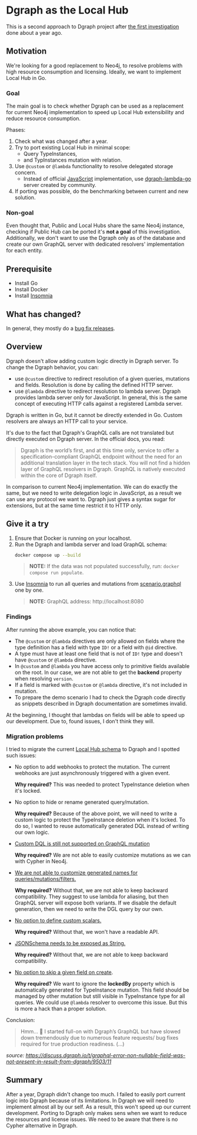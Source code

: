 # Dgraph as the Local Hub

This is a second approach to Dgraph project after [the first investigation](../../graph-db/dgraph/README.md) done about a year ago.

## Motivation

We're looking for a good replacement to Neo4j, to resolve problems with high resource consumption and licensing. Ideally, we want to implement Local Hub in Go.

### Goal

The main goal is to check whether Dgraph can be used as a replacement for current Neo4j implementation to speed up Local Hub extensibility and reduce resource consumption.

Phases:
1. Check what was changed after a year.
2. Try to port existing Local Hub in minimal scope:
	- Query TypeInstances,
	- and TypInstances mutation with relation.
3. Use `@custom` or `@lambda` functionality to resolve delegated storage concern.
	- Instead of official [JavaScript](https://github.com/dgraph-io/dgraph-lambda) implementation, use [dgraph-lambda-go](https://github.com/Schartey/dgraph-lambda-go) server created by community.
4. If porting was possible, do the benchmarking between current and new solution.

### Non-goal

Even thought that, Public and Local Hubs share the same Neo4j instance, checking if Public Hub can be ported it's **not a goal** of this investigation.
Additionally, we don't want to use the Dgraph only as of the database and create our own GraphQL server with dedicated resolvers' implementation for each entity.

## Prerequisite

- Install Go
- Install Docker
- Install [Insomnia](https://insomnia.rest/download)

## What has changed?

In general, they mostly do a [bug fix releases](https://github.com/dgraph-io/dgraph/blob/12c3ef564cde11ecc3de96ec1516b3148e52d795/CHANGELOG.md).

## Overview

Dgraph doesn't allow adding custom logic directly in Dgraph server. To change the Dgraph behavior, you can:
- use `@custom` directive to redirect resolution of a given queries, mutations and fields. Resolution is done by calling the defined HTTP server.
- use `@lambda` directive to redirect resolution to lambda server. Dgraph provides lambda server only for JavaScript. In general, this is the same concept of executing HTTP calls against a registered Lambda server.

Dgraph is written in Go, but it cannot be directly extended in Go. Custom resolvers are always an HTTP call to your service.

It's due to the fact that Dgraph's GraphQL calls are not translated but directly executed on Dgraph server. In the official docs, you read:
> Dgraph is the world’s first, and at this time only, service to offer a specification-compliant GraphQL endpoint without the need for an additional translation layer in the tech stack. You will not find a hidden layer of GraphQL resolvers in Dgraph. GraphQL is natively executed within the core of Dgraph itself.

In comparison to current Neo4j implementation. We can do exactly the same, but we need to write delegation logic in JavaScript, as a result we can use any protocol we want to. Dgraph just gives a syntax sugar for extensions, but at the same time restrict it to HTTP only.

## Give it a try

1. Ensure that Docker is running on your localhost.
2. Run the Dgraph and lambda server and load GraphQL schema:
   ```bash
   docker compose up --build
   ```
   >**NOTE:** If the data was not populated successfully, run: `docker compose run populate`.
3. Use [Insomnia](https://insomnia.rest/download) to run all queries and mutations from [scenario.graphql](./assets/scenario.graphql) one by one.
   >**NOTE:** GraphQL address: http://localhost:8080

### Findings

After running the above example, you can notice that:

- The `@custom` or `@lambda` directives are only allowed on fields where the type definition has a field with type `ID!` or a field with `@id` directive.
- A type must have at least one field that is not of `ID!` type and doesn't have `@custom` or `@lambda` directive.
- In `@custom` and `@lambda` you have access only to primitive fields available on the root. In our case, we are not able to get the **backend** property when resolving `version`.
- If a field is marked with `@custom` or `@lambda` directive, it's not included in mutation.
- To prepare the demo scenario I had to check the Dgraph code directly as snippets described in Dgraph documentation are sometimes invalid.

At the beginning, I thought that lambdas on fields will be able to speed up our development. Due to, found issues, I don't think they will.

### Migration problems

I tried to migrate the current [Local Hub schema](../../../../hub-js/graphql/local/schema.graphql) to Dgraph and I spotted such issues:

- No option to add webhooks to protect the mutation. The current webhooks are just asynchronously triggered with a given event.

  **Why required?** This was needed to protect TypeInstance deletion when it's locked.

- No option to hide or rename generated query/mutation.

  **Why required?** Because of the above point, we will need to write a custom logic to protect the TypeInstance deletion when it's locked. To do so, I wanted to reuse automatically generated DQL instead of writing our own logic.

- [Custom DQL is still not supported on GraphQL mutation](https://discuss.dgraph.io/t/why-does-custom-dql-not-support-mutation/10366/12)

  **Why required?** We are not able to easily customize mutations as we can with Cypher in Neo4j.

- [We are not able to customize generated names for queries/mutations/filters.](https://discuss.dgraph.io/t/custom-names-for-crud-operations/13780/10)

  **Why required?** Without that, we are not able to keep backward compatibility. They suggest to use lambda for aliasing, but then GraphQL server will expose both variants. If we disable the default generation, then we need to write the DGL query by our own.

- [No option to define custom scalars.](https://discuss.dgraph.io/t/graphql-custom-scalar-types/16742)

  **Why required?** Without that, we won't have a readable API.

- [JSONSchema needs to be exposed as String.](https://discuss.dgraph.io/t/json-blob-as-a-scalar/11034/10)

  **Why required?** Without that, we are not able to keep backward compatibility.

- [No option to skip a given field on create](https://discuss.dgraph.io/t/graphql-error-non-nullable-field-was-not-present-in-result-from-dgraph/9503/6).

  **Why required?** We want to ignore the **lockedBy** property which is automatically generated for TypeInstance mutation. This field should be managed by other mutation but still visible in TypeInstance type for all queries. We could use `@lambda` resolver to overcome this issue. But this is more a hack than a proper solution.


Conclusion:
> Hmm… 😬 I started full-on with Dgraph’s GraphQL but have slowed down tremendously due to numerous feature requests/ bug fixes required for true production readiness. (...)

_source: https://discuss.dgraph.io/t/graphql-error-non-nullable-field-was-not-present-in-result-from-dgraph/9503/11_

## Summary

After a year, Dgraph didn't change too much. I failed to easily port current logic into Dgraph because of its limitations. In Dgraph we will need to implement almost all by our self. As a result, this won't speed up our current development.
Porting to Dgraph only makes sens when we want to reduce the resources and license issues. We need to be aware that there is no Cypher alternative in Dgraph.
